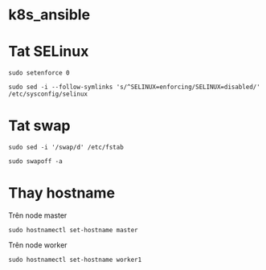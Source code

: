 # k8s_ansible
# Tat SELinux
```
sudo setenforce 0

sudo sed -i --follow-symlinks 's/^SELINUX=enforcing/SELINUX=disabled/' /etc/sysconfig/selinux
```
# Tat swap
```
sudo sed -i '/swap/d' /etc/fstab

sudo swapoff -a
```

# Thay hostname
Trên node master

`sudo hostnamectl set-hostname master`

Trên node worker

`sudo hostnamectl set-hostname worker1`

